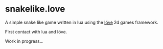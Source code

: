 snakelike.love
==============

A simple snake like game written in lua using the [löve](https://love2d.org/) 2d games framework.

First contact with lua and löve.

Work in progress...

